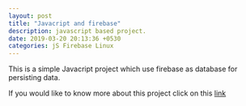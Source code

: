 ```yaml
---
layout: post
title: "Javacript and firebase"
description: javascript based project.
date: 2019-03-20 20:13:36 +0530
categories: jS Firebase Linux
---
```


This is a simple Javacript project which use firebase as database for persisting data.

If you would like to know more about this project click on this [link](https://github.com/tandavala/firebase-javascript)
